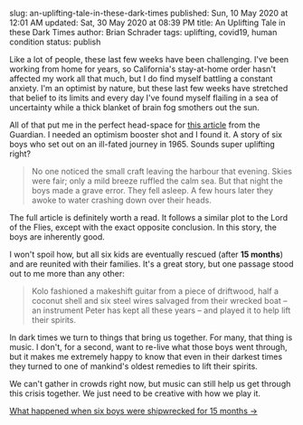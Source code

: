 slug: an-uplifting-tale-in-these-dark-times
published: Sun, 10 May 2020 at 12:01 AM
updated: Sat, 30 May 2020 at 08:39 PM
title: An Uplifting Tale in these Dark Times
author: Brian Schrader
tags: uplifting, covid19, human condition
status: publish

Like a lot of people, these last few weeks have been challenging. I've been working from home for years, so California's stay-at-home order hasn't affected my work all that much, but I do find myself battling a constant anxiety. I'm an optimist by nature, but these last few weeks have stretched that belief to its limits and every day I've found myself flailing in a sea of uncertainty while a thick blanket of brain fog smothers out the sun.

All of that put me in the perfect head-space for [this article][1] from the Guardian. I needed an optimism booster shot and I found it. A story of six boys who set out on an ill-fated journey in 1965. Sounds super uplifting right?

> No one noticed the small craft leaving the harbour that evening. Skies were fair; only a mild breeze ruffled the calm sea. But that night the boys made a grave error. They fell asleep. A few hours later they awoke to water crashing down over their heads.

The full article is definitely worth a read. It follows a similar plot to the Lord of the Flies, except with the exact opposite conclusion. In this story, the boys are inherently good.

I won't spoil how, but all six kids are eventually rescued (after **15 months**) and are reunited with their families. It's a great story, but one passage stood out to me more than any other:

> Kolo fashioned a makeshift guitar from a piece of driftwood, half a coconut shell and six steel wires salvaged from their wrecked boat – an instrument Peter has kept all these years – and played it to help lift their spirits.

In dark times we turn to things that bring us together. For many, that thing is music. I don't, for a second, want to re-live what those boys went through, but it makes me extremely happy to know that even in their darkest times they turned to one of mankind's oldest remedies to lift their spirits.

We can't gather in crowds right now, but music can still help us get through this crisis together. We just need to be creative with how we play it.

[What happened when six boys were shipwrecked for 15 months &#8594;][1]

[1]: https://www.theguardian.com/books/2020/may/09/the-real-lord-of-the-flies-what-happened-when-six-boys-were-shipwrecked-for-15-months

